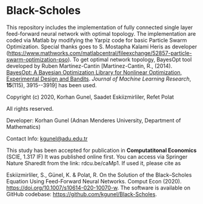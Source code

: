 # Black-Scholes
This repository includes the implementation of fully connected single layer feed-forward neural network with optimal topology. The implementation are coded via Matlab by modifying the Yarpiz code for basic Particle Swarm Optimization. Special thanks goes to S. Mostapha Kalami Heris as developer (https://www.mathworks.com/matlabcentral/fileexchange/52857-particle-swarm-optimization-pso). To get optimal network topology, BayesOpt tool developed by Ruben Martinez-Cantin [Martinez-Cantin, R., (2014). <a href = "http://www.jmlr.org/papers/volume15/martinezcantin14a/martinezcantin14a.pdf">BayesOpt: A Bayesian Optimization Library for Nonlinear Optimization, Experimental Design and Bandits</a>. <i>Journal of Machine Learning Research</i>, <b>15</b>(115), 3915--3919] has been used. 

Copyright (c) 2020, Korhan Gunel, Saadet Eskiizmirliler, Refet Polat

All rights reserved.

Developer: Korhan Gunel (Adnan Menderes University, Department of Mathematics)

Contact Info: kgunel@adu.edu.tr

This study has been accepted for publication in <b>Computatitonal Economics</b> (SCIE, 1.317 IF)
It was published online first. You can access via Springer Nature SharedIt from the link: rdcu.be/caMp1. If used it, please cite as

Eskiizmirliler, S., Günel, K. & Polat, R. On the Solution of the Black–Scholes Equation Using Feed-Forward Neural Networks. Comput Econ (2020). https://doi.org/10.1007/s10614-020-10070-w. The software is available on GitHub codebase: https://github.com/kgunel/Black-Scholes.
